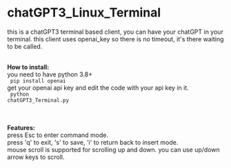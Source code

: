 # chatGPT3_Linux_Terminal
this is a chatGPT3 terminal based client, you can have your chatGPT in your terminal.
this client uses openai_key so there is no timeout, it's there waiting to be called.

<br><b>How to install:</b>
<br>you need to have python 3.8+
<br><code> pip install openai </code>
<br>get your openai api key and edit the code with your api key in it.
<br><code> python chatGPT3_Terminal.py </code>

<br><br><b> Features:</b>
<br>press Esc to enter command mode. 
<br>press 'q' to exit, 's' to save, 'i' to return back to insert mode.
<br>mouse scroll is supported for scrolling up and down. you can use up/down arrow keys to scroll.
